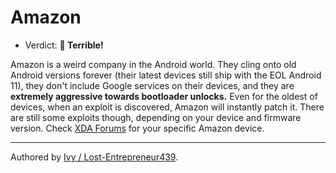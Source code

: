 # Amazon

- Verdict: **🍅 Terrible!**

Amazon is a weird company in the Android world. They cling onto old Android versions forever (their latest devices still ship with the EOL Android 11), they don't include Google services on their devices, and they are **extremely aggressive towards bootloader unlocks.** Even for the oldest of devices, when an exploit is discovered, Amazon will instantly patch it. There are still some exploits though, depending on your device and firmware version. Check [XDA Forums] for your specific Amazon device.
***
Authored by [Ivy / Lost-Entrepreneur439](https://github.com/Lost-Entrepreneur439).<br/>

[XDA Forums]:https://xdaforums.com/
